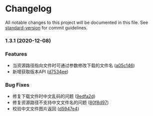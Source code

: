 # Changelog

All notable changes to this project will be documented in this file. See [standard-version](https://github.com/conventional-changelog/standard-version) for commit guidelines.

### 1.3.1 (2020-12-08)


### Features

* 当资源路径指向文件时可通过参数修改下载的文件名 ([a05c146](https://10.24.6.138///commit/a05c1464b4e9235bf7f759a01559a2de97eac2e4))
* 新增获取版本API ([d7534ee](https://10.24.6.138///commit/d7534ee7c870adef17d188e722b5427a13dbff62))


### Bug Fixes

* 修复下载文件时中文乱码的问题 ([9edfa2d](https://10.24.6.138///commit/9edfa2d29c60244d71959028674825e786e1793b))
* 修复资源路径不支持中文文件名的问题 ([80f8d97](https://10.24.6.138///commit/80f8d9782c3200292bfefaf7a1fe821d3c9fcd71))
* 校验中文文件图片返回 ([d5947e4](https://10.24.6.138///commit/d5947e4b897f0df8124b8b3c48e290767f6dd4d8))
